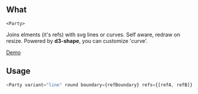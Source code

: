 ## What

`<Party>`

Joins elments (it's refs) with svg lines or curves. Self aware, redraw on resize. Powered by **d3-shape**, you can customize 'curve'.

[Demo](https://codesandbox.io/s/party-ofbq2)

## Usage

```typescript
<Party variant="line" round boundary={refBoundary} refs={[refA, refB]} weigth={10} fill={'yellow'} />
```
